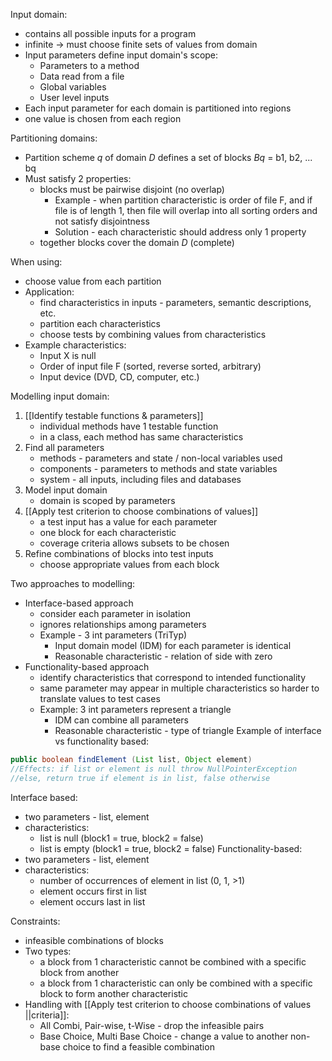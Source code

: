 Input domain:
- contains all possible inputs for a program
- infinite -> must choose finite sets of values from domain
- Input parameters define input domain's scope:
	- Parameters to a method
	- Data read from a file
	- Global variables
	- User level inputs
- Each input parameter for each domain is partitioned into regions
- one value is chosen from each region

Partitioning domains:
- Partition scheme *q* of domain *D* defines a set of blocks *Bq* = b1, b2, ... bq
- Must satisfy 2 properties:
	- blocks must be pairwise disjoint (no overlap)
		- Example - when partition characteristic is order of file F, and if file is of length 1, then file will overlap into all sorting orders and not satisfy disjointness
		- Solution - each characteristic should address only 1 property
	- together blocks cover the domain *D* (complete)

When using:
- choose value from each partition
- Application:
	- find characteristics in inputs - parameters, semantic descriptions, etc.
	- partition each characteristics
	- choose tests by combining values from characteristics
- Example characteristics:
	- Input X is null
	- Order of input file F (sorted, reverse sorted, arbitrary)
	- Input device (DVD, CD, computer, etc.)

Modelling input domain:
1. [[Identify testable functions & parameters]]
	- individual methods have 1 testable function
	- in a class, each method has same characteristics
2. Find all parameters
	- methods - parameters and state / non-local variables used
	- components - parameters to methods and state variables
	- system - all inputs, including files and databases
3. Model input domain
	- domain is scoped by parameters
4. [[Apply test criterion to choose combinations of values]]
	- a test input has a value for each parameter
	- one block for each characteristic
	- coverage criteria allows subsets to be chosen
5. Refine combinations of blocks into test inputs
	- choose appropriate values from each block

Two approaches to modelling:
- Interface-based approach
	- consider each parameter in isolation
	- ignores relationships among parameters
	- Example - 3 int parameters (TriTyp)
		- Input domain model (IDM) for each parameter is identical
		- Reasonable characteristic - relation of side with zero
- Functionality-based approach
	- identify characteristics that correspond to intended functionality
	- same parameter may appear in multiple characteristics so harder to translate values to test cases
	- Example: 3 int parameters represent a triangle
		- IDM can combine all parameters
		- Reasonable characteristic - type of triangle
Example of interface vs functionality based:
```java
public boolean findElement (List list, Object element)
//Effects: if list or element is null throw NullPointerException
//else, return true if element is in list, false otherwise
```
Interface based:
- two parameters - list, element
- characteristics:
	- list is null (block1 = true, block2 = false)
	- list is empty (block1 = true, block2 = false)
Functionality-based:
- two parameters - list, element
- characteristics:
	- number of occurrences of element in list (0, 1, >1)
	- element occurs first in list
	- element occurs last in list

Constraints:
- infeasible combinations of blocks
- Two types:
	- a block from 1 characteristic cannot be combined with a specific block from another
	- a block from 1 characteristic can only be combined with a specific block to form another characteristic
- Handling with [[Apply test criterion to choose combinations of values ||criteria]]:
	- All Combi, Pair-wise, t-Wise - drop the infeasible pairs
	- Base Choice, Multi Base Choice - change a value to another non-base choice to find a feasible combination

